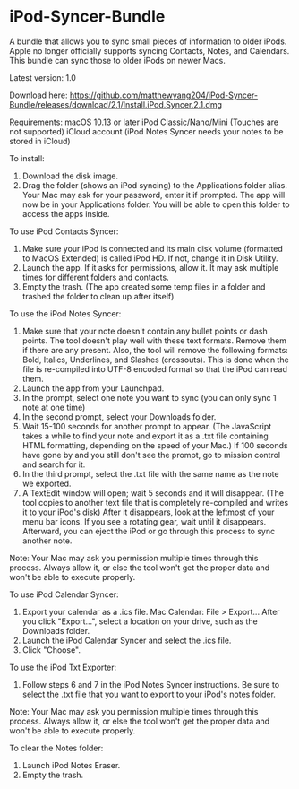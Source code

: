 # iPod-Syncer-Bundle
A bundle that allows you to sync small pieces of information to older iPods. Apple no longer officially supports syncing Contacts, Notes, and Calendars. This bundle can sync those to older iPods on newer Macs.

Latest version: 1.0

Download here:
https://github.com/matthewyang204/iPod-Syncer-Bundle/releases/download/2.1/Install.iPod.Syncer.2.1.dmg

Requirements:
macOS 10.13 or later
iPod Classic/Nano/Mini (Touches are not supported)
iCloud account (iPod Notes Syncer needs your notes to be stored in iCloud)

To install:
1. Download the disk image.
2. Drag the folder (shows an iPod syncing) to the Applications folder alias. Your Mac may ask for your password, enter it if prompted. The app will now be in your Applications folder. You will be able to open this folder to access the apps inside.

To use iPod Contacts Syncer:
1. Make sure your iPod is connected and its main disk volume (formatted to MacOS Extended) is called iPod HD. If not, change it in Disk Utility.
2. Launch the app. If it asks for permissions, allow it. It may ask multiple times for different folders and contacts.
3. Empty the trash. (The app created some temp files in a folder and trashed the folder to clean up after itself)

To use the iPod Notes Syncer:
1. Make sure that your note doesn't contain any bullet points or dash points. The tool doesn't play well with these text formats. Remove them if there are any present. Also, the tool will remove the following formats: Bold, Italics, Underlines, and Slashes (crossouts). This is done when the file is re-compiled into UTF-8 encoded format so that the iPod can read them.
2. Launch the app from your Launchpad.
3. In the prompt, select one note you want to sync (you can only sync 1 note at one time)
4. In the second prompt, select your Downloads folder.
5. Wait 15-100 seconds for another prompt to appear. (The JavaScript takes a while to find your note and export it as a .txt file containing HTML formatting, depending on the speed of your Mac.) If 100 seconds have gone by and you still don't see the prompt, go to mission control and search for it.
6. In the third prompt, select the .txt file with the same name as the note we exported.
7. A TextEdit window will open; wait 5 seconds and it will disappear. (The tool copies to another text file that is completely re-compiled and writes it to your iPod's disk) After it disappears, look at the leftmost of your menu bar icons. If you see a rotating gear, wait until it disappears. Afterward, you can eject the iPod or go through this process to sync another note.

Note: Your Mac may ask you permission multiple times through this process. Always allow it, or else the tool won't get the proper data and won't be able to execute properly.

To use iPod Calendar Syncer:
1. Export your calendar as a .ics file. Mac Calendar: File > Export... After you click "Export...", select a location on your drive, such as the Downloads folder.
2. Launch the iPod Calendar Syncer and select the .ics file.
3. Click "Choose".

To use the iPod Txt Exporter:
1. Follow steps 6 and 7 in the iPod Notes Syncer instructions. Be sure to select the .txt file that you want to export to your iPod's notes folder.

Note: Your Mac may ask you permission multiple times through this process. Always allow it, or else the tool won't get the proper data and won't be able to execute properly.

To clear the Notes folder:
1. Launch iPod Notes Eraser.
2. Empty the trash.
